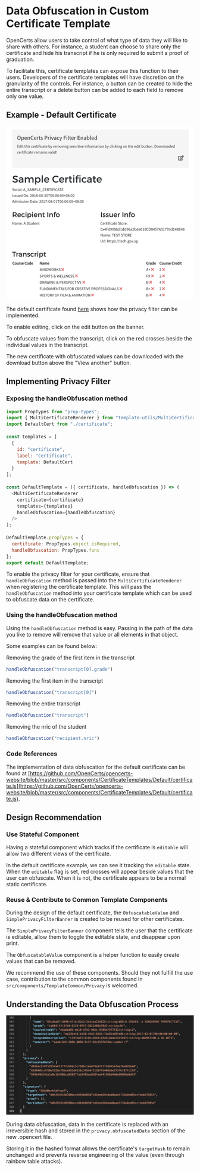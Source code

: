 # Data Obfuscation in Custom Certificate Template

OpenCerts allow users to take control of what type of data they will like to share with others. For instance, a student can choose to share only the certificate and hide his transcript if he is only required to submit a proof of graduation.

To facilitate this, certificate templates can expose this function to their users. Developers of the certificate templates will have discretion on the granularity of the controls. For instance, a button can be created to hide the entire transcript or a delete button can be added to each field to remove only one value. 

## Example - Default Certificate

![Data Obfuscation in Default Certificate](./assets/data-obfuscation/data-obfuscation-default-certificate.png)

The default certificate found [here](./files/DEFAULT_CERTIFICATE.opencert) shows how the privacy filter can be implemented.

To enable editing, click on the edit button on the banner.

To obfuscate values from the transcript, click on the red crosses beside the individual values in the transcript.

The new certificate with obfuscated values can be downloaded with the download button above the "View another" button. 

## Implementing Privacy Filter

### Exposing the handleObfuscation method

```js
import PropTypes from "prop-types";
import { MultiCertificateRenderer } from "template-utils/MultiCertificateRenderer";
import DefaultCert from "./certificate";

const templates = [
  {
    id: "certificate",
    label: "Certificate",
    template: DefaultCert
  }
];

const DefaultTemplate = ({ certificate, handleObfuscation }) => (
  <MultiCertificateRenderer
    certificate={certificate}
    templates={templates}
    handleObfuscation={handleObfuscation}
  />
);

DefaultTemplate.propTypes = {
  certificate: PropTypes.object.isRequired,
  handleObfuscation: PropTypes.func
};
export default DefaultTemplate;
```

To enable the privacy filter for your certificate, ensure that `handleObfuscation` method is passed into the `MultiCertificateRenderer` when registering the certificate template. This will pass the `handleObfuscation` method into your certificate template which can be used to obfuscate data on the certificate. 

### Using the handleObfuscation method

Using the `handleObfuscation` method is easy. Passing in the path of the data you like to remove will remove that value or all elements in that object. 

Some examples can be found below:

Removing the grade of the first item in the transcript
```js
handleObfuscation("transcript[0].grade")
```

Removing the first item in the transcript
```js
handleObfuscation("transcript[0]")
```

Removing the entire transcript
```js
handleObfuscation("transcript")
```

Removing the nric of the student
```js
handleObfuscation("recipient.nric")
```

### Code References

The implementation of data obfuscation for the default certificate can be found at [https://github.com/OpenCerts/opencerts-website/blob/master/src/components/CertificateTemplates/Default/certificate.js](https://github.com/OpenCerts/opencerts-website/blob/master/src/components/CertificateTemplates/Default/certificate.js).

## Design Recommendation

### Use Stateful Component

Having a stateful component which tracks if the certificate is `editable` will allow two different views of the certificate.

In the default certificate example, we can see it tracking the `editable` state. When the `editable` flag is set, red crosses will appear beside values that the user can obfuscate. When it is not, the certificate appears to be a normal static certificate.  

### Reuse & Contribute to Common Template Components

During the design of the default certificate, the `ObfuscatableValue` and `SimplePrivacyFilterBanner` is created to be reused for other certificates. 

The `SimplePrivacyFilterBanner` component tells the user that the certificate is editable, allow them to toggle the editable state, and disappear upon print. 

The `ObfuscatableValue` component is a helper function to easily create values that can be removed. 

We recommend the use of these components. Should they not fulfill the use case, contribution to the common components found in `src/components/TemplateCommon/Privacy` is welcomed. 

## Understanding the Data Obfuscation Process

![Obfuscated Data Hashed in Privacy](./assets/data-obfuscation/obfuscated-data-in-privacy.png)


During data obfuscation, data in the certificate is replaced with an irreversible hash and stored in the `privacy.obfuscatedData` section of the new .opencert file. 

Storing it in the hashed format allows the certificate's `targetHash` to remain unchanged and prevents reverse engineering of the value (even through rainbow table attacks). 
